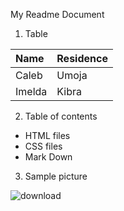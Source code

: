 My Readme Document

1. Table

|Name|Residence|
|:--| :--|
|Caleb|Umoja|
|Imelda|Kibra|


2. Table of contents
* HTML files
* CSS files
* Mark Down 



3. Sample picture

![download](https://user-images.githubusercontent.com/91134453/135058592-371341d3-0d73-4dfd-a6fd-475682e244a3.jpeg)


  
